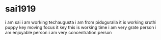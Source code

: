 # sai1919
i am sai
i am working techaugusta
i am from piduguralla
it is working 
sruthi
puppy 
key moving focus
it
key 
this is working time 
i am very grate person
i am enjoyable person
i am very concentration person
